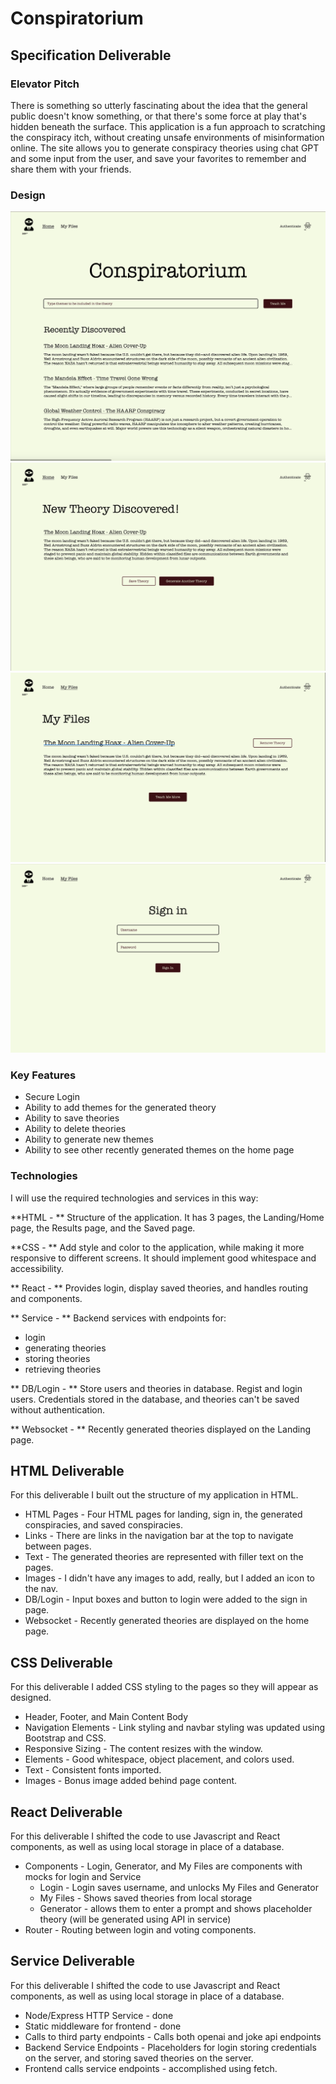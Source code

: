 # Conspiratorium

## Specification Deliverable

### Elevator Pitch

There is something so utterly fascinating about the idea that the general public doesn't know something, or that there's some force at play that's hidden beneath the surface. This application is a fun approach to scratching the conspiracy itch, without creating unsafe environments of misinformation online. The site allows you to generate conspiracy theories using chat GPT and some input from the user, and save your favorites to remember and share them with your friends.

### Design
![Home Screen Design Image](/Images/Design%20Screenshots/Home_Screen.png)
![Generated Theory Screen Design Image](/Images/Design%20Screenshots/New_Theory.png)
![Saved Theories Screen Design Image](/Images/Design%20Screenshots/Saved_Theories.png)
![Sign In Screen Design Image](/Images/Design%20Screenshots/Sign_in.png)

### Key Features

* Secure Login
* Ability to add themes for the generated theory
* Ability to save theories
* Ability to delete theories
* Ability to generate new themes
* Ability to see other recently generated themes on the home page

### Technologies

I will use the required technologies and services in this way: 

**HTML - ** Structure of the application. It has 3 pages, the Landing/Home page, the Results page, and the Saved page. 

**CSS - ** Add style and color to the application, while making it more responsive to different screens. It should implement good whitespace and accessibility.

** React - ** Provides login, display saved theories, and handles routing and components.

** Service - ** Backend services with endpoints for: 
* login
* generating theories
* storing theories
* retrieving theories
 
** DB/Login - ** Store users and theories in database. Regist and login users. Credentials stored in the database, and theories can't be saved without authentication.

** Websocket - ** Recently generated theories displayed on the Landing page.


## HTML Deliverable

For this deliverable I built out the structure of my application in HTML.

* HTML Pages - Four HTML pages for landing, sign in, the generated conspiracies, and saved conspiracies.
* Links - There are links in the navigation bar at the top to navigate between pages. 
* Text - The generated theories are represented with filler text on the pages.
* Images - I didn't have any images to add, really, but I added an icon to the nav.
* DB/Login - Input boxes and button to login were added to the sign in page.
* Websocket - Recently generated theories are displayed on the home page. 

## CSS Deliverable

For this deliverable I added CSS styling to the pages so they will appear as designed.

* Header, Footer, and Main Content Body
* Navigation Elements - Link styling and navbar styling was updated using Bootstrap and CSS. 
* Responsive Sizing - The content resizes with the window. 
* Elements - Good whitespace, object placement, and colors used.
* Text - Consistent fonts imported.
* Images - Bonus image added behind page content. 

## React Deliverable

For this deliverable I shifted the code to use Javascript and React components, as well as using local storage in place of a database.

* Components - Login, Generator, and My Files are components  with mocks for login and Service
    * Login - Login saves username, and unlocks My Files and Generator
    * My Files - Shows saved theories from local storage
    * Generator - allows them to enter a prompt and shows placeholder theory (will be generated using API in service)
* Router - Routing between login and voting components.

## Service Deliverable

For this deliverable I shifted the code to use Javascript and React components, as well as using local storage in place of a database.

* Node/Express HTTP Service - done
* Static middleware for frontend - done
* Calls to third party endpoints - Calls both openai and joke api endpoints
* Backend Service Endpoints - Placeholders for login storing credentials on the server, and storing saved theories on the server.
* Frontend calls service endpoints - accomplished using fetch.

    